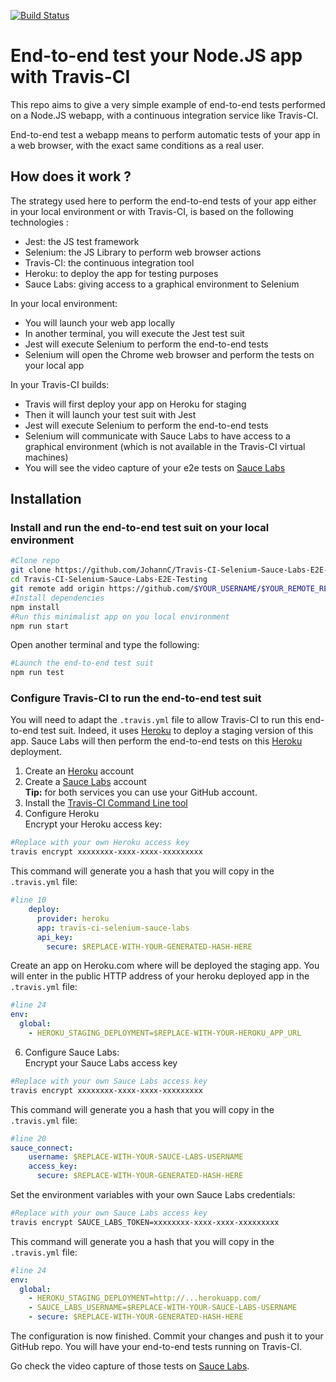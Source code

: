 [![Build Status](https://travis-ci.org/JohannC/Travis-CI-Selenium-Sauce-Labs-E2E-Testing.svg?branch=master)](https://travis-ci.org/JohannC/Travis-CI-Selenium-Sauce-Labs-E2E-Testing)

# End-to-end test your Node.JS app with Travis-CI

This repo aims to give a very simple example of end-to-end tests performed on a Node.JS webapp, with a continuous integration service like Travis-CI.

End-to-end test a webapp means to perform automatic tests of your app in a web browser, with the exact same conditions as a real user.

## How does it work ?
The strategy used here to perform the end-to-end tests of your app either in your local environment or with Travis-CI, is based on the following technologies :
* Jest: the JS test framework 
* Selenium: the JS Library to perform web browser actions
* Travis-CI: the continuous integration tool
* Heroku: to deploy the app for testing purposes
* Sauce Labs: giving access to a graphical environment to Selenium

In your local environment:
* You will launch your web app locally
* In another terminal, you will execute the Jest test suit
* Jest will execute Selenium to perform the end-to-end tests
* Selenium will open the Chrome web browser and perform the tests on your local app

In your Travis-CI builds:
* Travis will first deploy your app on Heroku for staging
* Then it will launch your test suit with Jest
* Jest will execute Selenium to perform the end-to-end tests
* Selenium will communicate with Sauce Labs to have access to a graphical environment (which is not available in the Travis-CI virtual machines)
* You will see the video capture of your e2e tests on [Sauce Labs](https://saucelabs.com)

## Installation

### Install and run the end-to-end test suit on your local environment  
```bash
#Clone repo
git clone https://github.com/JohannC/Travis-CI-Selenium-Sauce-Labs-E2E-Testing.git
cd Travis-CI-Selenium-Sauce-Labs-E2E-Testing
git remote add origin https://github.com/$YOUR_USERNAME/$YOUR_REMOTE_REPO.git
#Install dependencies
npm install
#Run this minimalist app on you local environment
npm run start
```
Open another terminal and type the following:
```bash
#Launch the end-to-end test suit
npm run test
```
### Configure Travis-CI to run the end-to-end test suit

You will need to adapt the `.travis.yml` file to allow Travis-CI to run this end-to-end test suit. Indeed, it uses [Heroku](https://heroku.com) to deploy a staging version of this app. Sauce Labs will then perform the end-to-end tests on this [Heroku](https://heroku.com) deployment.
1. Create an [Heroku](https://heroku.com) account
2. Create a [Sauce Labs](https://saucelabs.com) account
<br/>**Tip:** for both services you can use your GitHub account.
3. Install the [Travis-CI Command Line tool](https://docs.travis-ci.com/user/encryption-keys/#usage)
4. Configure Heroku
<br />Encrypt your Heroku access key:
```bash
#Replace with your own Heroku access key
travis encrypt xxxxxxxx-xxxx-xxxx-xxxxxxxxx
```
This command will generate you a hash that you will copy in the `.travis.yml` file:
```yaml
#line 10
    deploy:
      provider: heroku
      app: travis-ci-selenium-sauce-labs
      api_key:
        secure: $REPLACE-WITH-YOUR-GENERATED-HASH-HERE
```
Create an app on Heroku.com where will be deployed the staging app. You will enter in the public HTTP address of your heroku deployed app in the `.travis.yml` file:
```yaml
#line 24
env:
  global:
    - HEROKU_STAGING_DEPLOYMENT=$REPLACE-WITH-YOUR-HEROKU_APP_URL
```
6. Configure Sauce Labs:
<br />Encrypt your Sauce Labs access key
```bash
#Replace with your own Sauce Labs access key
travis encrypt xxxxxxxx-xxxx-xxxx-xxxxxxxxx
```
This command will generate you a hash that you will copy in the `.travis.yml` file:
```yaml
#line 20
sauce_connect:
    username: $REPLACE-WITH-YOUR-SAUCE-LABS-USERNAME
    access_key:
      secure: $REPLACE-WITH-YOUR-GENERATED-HASH-HERE
```
Set the environment variables with your own Sauce Labs credentials:
```bash
#Replace with your own Sauce Labs access key
travis encrypt SAUCE_LABS_TOKEN=xxxxxxxx-xxxx-xxxx-xxxxxxxxx
```
This command will generate you a hash that you will copy in the `.travis.yml` file:
```yaml
#line 24
env:
  global:
    - HEROKU_STAGING_DEPLOYMENT=http://...herokuapp.com/
    - SAUCE_LABS_USERNAME=$REPLACE-WITH-YOUR-SAUCE-LABS-USERNAME
    - secure: $REPLACE-WITH-YOUR-GENERATED-HASH-HERE
```

The configuration is now finished. Commit your changes and push it to your GitHub repo. You will have your end-to-end tests running on Travis-CI.

Go check the video capture of those tests on [Sauce Labs](https://saucelabs.com).

